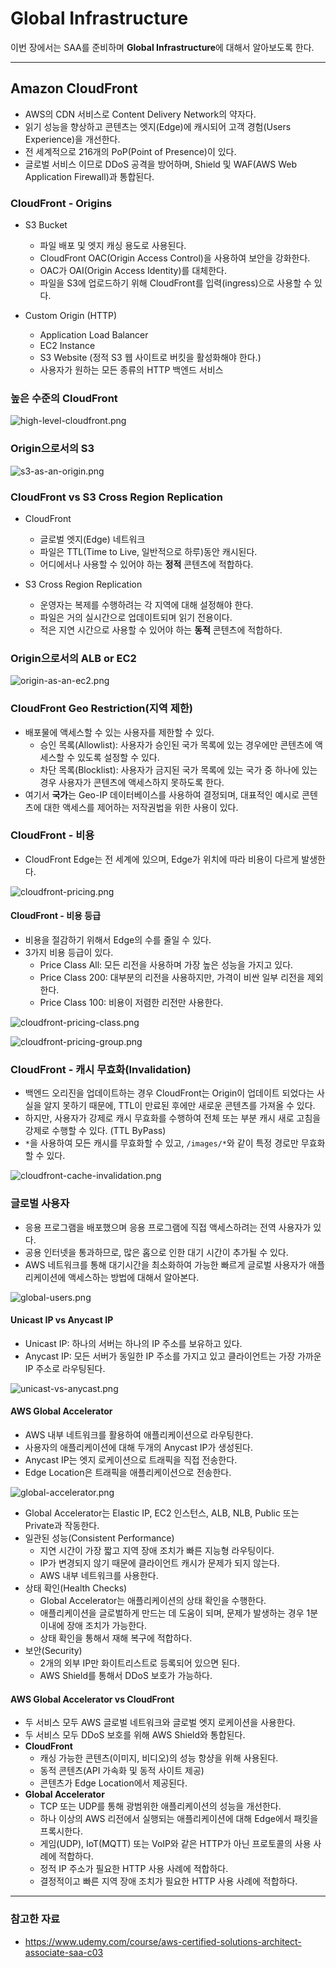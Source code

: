 # Global Infrastructure

이번 장에서는 SAA를 준비하며 **Global Infrastructure**에 대해서 알아보도록 한다.

---

## Amazon CloudFront

- AWS의 CDN 서비스로 Content Delivery Network의 약자다.
- 읽기 성능을 향상하고 콘텐츠는 엣지(Edge)에 캐시되어 고객 경험(Users Experience)을 개선한다.
- 전 세계적으로 216개의 PoP(Point of Presence)이 있다.
- 글로벌 서비스 이므로 DDoS 공격을 방어하며, Shield 및 WAF(AWS Web Application Firewall)과 통합된다.

### CloudFront - Origins

- S3 Bucket
    - 파일 배포 및 엣지 캐싱 용도로 사용된다.
    - CloudFront OAC(Origin Access Control)을 사용하여 보안을 강화한다.
    - OAC가 OAI(Origin Access Identity)를 대체한다.
    - 파일을 S3에 업로드하기 위해 CloudFront를 입력(ingress)으로 사용할 수 있다.

- Custom Origin (HTTP)
    - Application Load Balancer
    - EC2 Instance
    - S3 Website (정적 S3 웹 사이트로 버킷을 활성화해야 한다.)
    - 사용자가 원하는 모든 종류의 HTTP 백엔드 서비스

### 높은 수준의 CloudFront

![high-level-cloudfront.png](images%2FGlobalInfrastructure%2Fhigh-level-cloudfront.png)

### Origin으로서의 S3

![s3-as-an-origin.png](images%2FGlobalInfrastructure%2Fs3-as-an-origin.png)

### CloudFront vs S3 Cross Region Replication

- CloudFront
  - 글로벌 엣지(Edge) 네트워크
  - 파일은 TTL(Time to Live, 일반적으로 하루)동안 캐시된다.
  - 어디에서나 사용할 수 있어야 하는 **정적** 콘텐츠에 적합하다.

- S3 Cross Region Replication
  - 운영자는 복제를 수행하려는 각 지역에 대해 설정해야 한다.
  - 파일은 거의 실시간으로 업데이트되며 읽기 전용이다.
  - 적은 지연 시간으로 사용할 수 있어야 하는 **동적** 콘텐츠에 적합하다.

### Origin으로서의 ALB or EC2

![origin-as-an-ec2.png](images%2FGlobalInfrastructure%2Forigin-as-an-ec2.png)

### CloudFront Geo Restriction(지역 제한)

- 배포물에 액세스할 수 있는 사용자를 제한할 수 있다.
  - 승인 목록(Allowlist): 사용자가 승인된 국가 목록에 있는 경우에만 콘텐츠에 액세스할 수 있도록 설정할 수 있다.
  - 차단 목록(Blocklist): 사용자가 금지된 국가 목록에 있는 국가 중 하나에 있는 경우 사용자가 콘텐츠에 액세스하지 못하도록 한다.
- 여기서 **국가**는 Geo-IP 데이터베이스를 사용하여 결정되며, 대표적인 예시로 콘텐츠에 대한 액세스를 제어하는 저작권법을 위한 사용이 있다.

### CloudFront - 비용

- CloudFront Edge는 전 세계에 있으며, Edge가 위치에 따라 비용이 다르게 발생한다.

![cloudfront-pricing.png](images%2FGlobalInfrastructure%2Fcloudfront-pricing.png)

#### CloudFront - 비용 등급

- 비용을 절감하기 위해서 Edge의 수를 줄일 수 있다.
- 3가지 비용 등급이 있다.
  - Price Class All: 모든 리전을 사용하며 가장 높은 성능을 가지고 있다.
  - Price Class 200: 대부분의 리전을 사용하지만, 가격이 비싼 일부 리전을 제외한다.
  - Price Class 100: 비용이 저렴한 리전만 사용한다.

![cloudfront-pricing-class.png](images%2FGlobalInfrastructure%2Fcloudfront-pricing-class.png)

![cloudfront-pricing-group.png](images%2FGlobalInfrastructure%2Fcloudfront-pricing-group.png)

### CloudFront - 캐시 무효화(Invalidation)

- 백엔드 오리진을 업데이트하는 경우 CloudFront는 Origin이 업데이트 되었다는 사실을 알지 못하기 때문에, TTL이 만료된 후에만 새로운 콘텐츠를 가져올 수 있다.
- 하지만, 사용자가 강제로 캐시 무효화를 수행하여 전체 또는 부분 캐시 새로 고침을 강제로 수행할 수 있다. (TTL ByPass)
- `*`을 사용하여 모든 캐시를 무효화할 수 있고, `/images/*`와 같이 특정 경로만 무효화할 수 있다.

![cloudfront-cache-invalidation.png](images%2FGlobalInfrastructure%2Fcloudfront-cache-invalidation.png)

### 글로벌 사용자

- 응용 프로그램을 배포했으며 응용 프로그램에 직접 액세스하려는 전역 사용자가 있다.
- 공용 인터넷을 통과하므로, 많은 홉으로 인한 대기 시간이 추가될 수 있다.
- AWS 네트워크를 통해 대기시간을 최소화하여 가능한 빠르게 글로벌 사용자가 애플리케이션에 액세스하는 방법에 대해서 알아본다.

![global-users.png](images%2FGlobalInfrastructure%2Fglobal-users.png)

#### Unicast IP vs Anycast IP

- Unicast IP: 하나의 서버는 하나의 IP 주소를 보유하고 있다.
- Anycast IP: 모든 서버가 동일한 IP 주소를 가지고 있고 클라이언트는 가장 가까운 IP 주소로 라우팅된다.

![unicast-vs-anycast.png](images%2FGlobalInfrastructure%2Funicast-vs-anycast.png)

#### AWS Global Accelerator

- AWS 내부 네트워크를 활용하여 애플리케이션으로 라우팅한다.
- 사용자의 애플리케이션에 대해 두개의 Anycast IP가 생성된다.
- Anycast IP는 엣지 로케이션으로 트래픽을 직접 전송한다.
- Edge Location은 트래픽을 애플리케이션으로 전송한다.

![global-accelerator.png](images%2FGlobalInfrastructure%2Fglobal-accelerator.png)

- Global Accelerator는 Elastic IP, EC2 인스턴스, ALB, NLB, Public 또는 Private과 작동한다.
- 일관된 성능(Consistent Performance)
  - 지연 시간이 가장 짧고 지역 장애 조치가 빠른 지능형 라우팅이다.
  - IP가 변경되지 않기 때문에 클라이언트 캐시가 문제가 되지 않는다.
  - AWS 내부 네트워크를 사용한다.
- 상태 확인(Health Checks)
  - Global Accelerator는 애플리케이션의 상태 확인을 수행한다.
  - 애플리케이션을 글로벌하게 만드는 데 도움이 되며, 문제가 발생하는 경우 1분 이내에 장애 조치가 가능한다.
  - 상태 확인을 통해서 재해 복구에 적합하다.
- 보안(Security)
  - 2개의 외부 IP만 화이트리스트로 등록되어 있으면 된다.
  - AWS Shield를 통해서 DDoS 보호가 가능하다.

#### AWS Global Accelerator vs CloudFront

- 두 서비스 모두 AWS 글로벌 네트워크와 글로벌 엣지 로케이션을 사용한다.
- 두 서비스 모두 DDoS 보호를 위해 AWS Shield와 통합된다.
- **CloudFront**
  - 캐싱 가능한 콘텐츠(이미지, 비디오)의 성능 항샹을 위해 사용된다.
  - 동적 콘텐츠(API 가속화 및 동적 사이트 제공)
  - 콘텐츠가 Edge Location에서 제공된다.
- **Global Accelerator**
  - TCP 또는 UDP를 통해 광범위한 애플리케이션의 성능을 개선한다.
  - 하나 이상의 AWS 리전에서 실행되는 애플리케이션에 대해 Edge에서 패킷을 프록시한다.
  - 게임(UDP), IoT(MQTT) 또는 VoIP와 같은 HTTP가 아닌 프로토콜의 사용 사례에 적합하다.
  - 정적 IP 주소가 필요한 HTTP 사용 사례에 적합하다.
  - 결정적이고 빠른 지역 장애 조치가 필요한 HTTP 사용 사례에 적합하다.

---

### 참고한 자료

- https://www.udemy.com/course/aws-certified-solutions-architect-associate-saa-c03